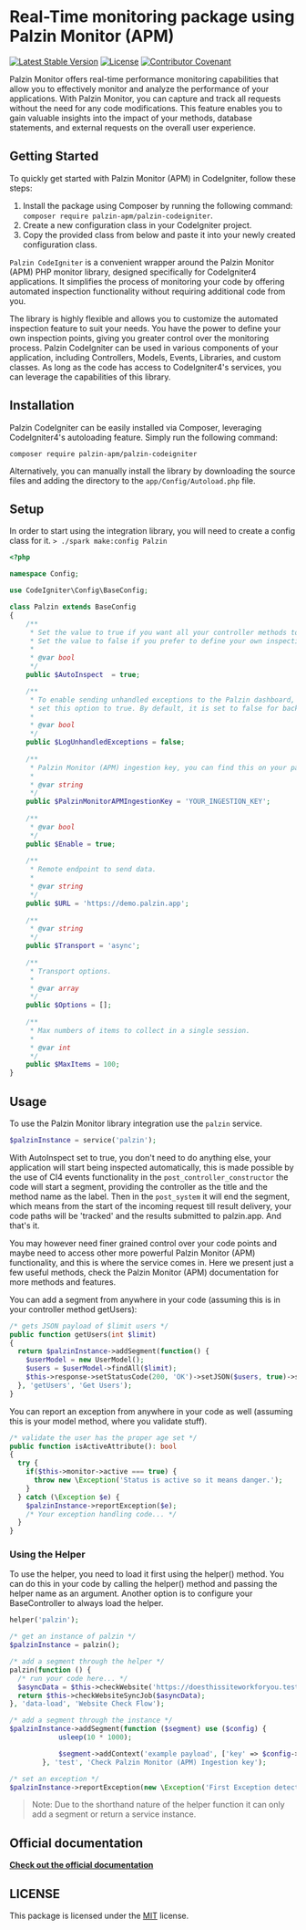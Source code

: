 # Real-Time monitoring package using Palzin Monitor (APM) 

[![Latest Stable Version](https://poser.pugx.org/palzin-apm/palzin-codeigniter/v/stable)](https://packagist.org/packages/palzin-apm/palzin-codeigniter)
[![License](https://poser.pugx.org/palzin-apm/palzin-codeigniter/license)](//packagist.org/packages/palzin-apm/palzin-codeigniter)
[![Contributor Covenant](https://img.shields.io/badge/Contributor%20Covenant-2.1-4baaaa.svg)](CODE_OF_CONDUCT.md)


Palzin Monitor offers real-time performance monitoring capabilities that allow you to effectively monitor and analyze the performance of your applications. With Palzin Monitor, you can capture and track all requests without the need for any code modifications. This feature enables you to gain valuable insights into the impact of your methods, database statements, and external requests on the overall user experience.

## Getting Started

To quickly get started with Palzin Monitor (APM) in CodeIgniter, follow these steps:

1. Install the package using Composer by running the following command: `composer require palzin-apm/palzin-codeigniter`.
2. Create a new configuration class in your CodeIgniter project.
3. Copy the provided class from below and paste it into your newly created configuration class.

`Palzin CodeIgniter` is a convenient wrapper around the Palzin Monitor (APM) PHP monitor library, designed specifically for CodeIgniter4 applications.
It simplifies the process of monitoring your code by offering automated inspection functionality without requiring additional code from you.

The library is highly flexible and allows you to customize the automated inspection feature to suit your needs.
You have the power to define your own inspection points, giving you greater control over the monitoring process.
Palzin CodeIgniter can be used in various components of your application, including Controllers, Models, Events, Libraries, and custom classes.
As long as the code has access to CodeIgniter4's services, you can leverage the capabilities of this library.

## Installation

Palzin CodeIgniter can be easily installed via Composer, leveraging CodeIgniter4's autoloading feature. Simply run the following command:

```
composer require palzin-apm/palzin-codeigniter
```

Alternatively, you can manually install the library by downloading the source files and adding the directory to the `app/Config/Autoload.php` file.

## Setup

In order to start using the integration library, you will need to create a config class for it.
`> ./spark make:config Palzin`


```php
<?php

namespace Config;

use CodeIgniter\Config\BaseConfig;

class Palzin extends BaseConfig
{
    /**
     * Set the value to true if you want all your controller methods to be automatically inspected.
     * Set the value to false if you prefer to define your own inspection points, which offers greater flexibility.
     *
     * @var bool
     */
    public $AutoInspect  = true;

    /**
     * To enable sending unhandled exceptions to the Palzin dashboard, 
     * set this option to true. By default, it is set to false for backward compatibility.
     * 
     * @var bool
     */
    public $LogUnhandledExceptions = false;
    
    /**
     * Palzin Monitor (APM) ingestion key, you can find this on your palzin dashboard
     *
     * @var string
     */
    public $PalzinMonitorAPMIngestionKey = 'YOUR_INGESTION_KEY';
    
    /**
     * @var bool
     */
    public $Enable = true;
    
    /**
     * Remote endpoint to send data.
     *
     * @var string
     */
    public $URL = 'https://demo.palzin.app';
    
    /**
     * @var string
     */
    public $Transport = 'async';
    
    /**
     * Transport options.
     *
     * @var array
     */
    public $Options = [];
    
    /**
     * Max numbers of items to collect in a single session.
     *
     * @var int
     */
    public $MaxItems = 100;
}
```

## Usage

To use the Palzin Monitor library integration use the `palzin` service.

```php
$palzinInstance = service('palzin');
```

With AutoInspect set to true, you don't need to do anything else, your application will start being inspected
automatically, this is made possible by the use of CI4 events functionality in the `post_controller_constructor`
the code will start a segment, providing the controller as the title and the method name as the label.
Then in the `post_system` it will end the segment, which means from the start of the incoming request till result
delivery, your code paths will be 'tracked' and the results submitted to palzin.app. And that's it.

You may however need finer grained control over your code points and maybe need to access other more powerful
Palzin Monitor (APM) functionality, and this is where the service comes in. Here we present just a few useful methods,
check the Palzin Monitor (APM) documentation for more methods and features.

You can add a segment from anywhere in your code (assuming this is in your controller method getUsers):

```php
/* gets JSON payload of $limit users */
public function getUsers(int $limit)
{
  return $palzinInstance->addSegment(function() {
    $userModel = new UserModel();
    $users = $userModel->findAll($limit);
    $this->response->setStatusCode(200, 'OK')->setJSON($users, true)->send();
  }, 'getUsers', 'Get Users');
}
```

You can report an exception from anywhere in your code as well (assuming this is your model method, where you validate stuff).
```php
/* validate the user has the proper age set */
public function isActiveAttribute(): bool
{
  try {
    if($this->monitor->active === true) {
      throw new \Exception('Status is active so it means danger.');
    }
  } catch (\Exception $e) {
    $palzinInstance->reportException($e);
    /* Your exception handling code... */
  }
}
```

### Using the Helper

To use the helper, you need to load it first using the helper() method. 
You can do this in your code by calling the helper() method and passing the helper name as an argument. 
Another option is to configure your BaseController to always load the helper.

```php
helper('palzin');

/* get an instance of palzin */
$palzinInstance = palzin();

/* add a segment through the helper */
palzin(function () {
  /* run your code here... */
  $asyncData = $this->checkWebsite('https://doesthissiteworkforyou.test');
  return $this->checkWebsiteSyncJob($asyncData);
}, 'data-load', 'Website Check Flow');

/* add a segment through the instance */
$palzinInstance->addSegment(function ($segment) use ($config) {
            usleep(10 * 1000);

            $segment->addContext('example payload', ['key' => $config->get('palzin.key')]);
        }, 'test', 'Check Palzin Monitor (APM) Ingestion key');

/* set an exception */
$palzinInstance->reportException(new \Exception('First Exception detected using Palzin Monitor (APM)'));
```

> Note: Due to the shorthand nature of the helper function it can only add a segment or return a service instance.

## Official documentation

**[Check out the official documentation](https://palzin.app/guides/codeigniter-introduction)**

## LICENSE

This package is licensed under the [MIT](LICENSE) license.
